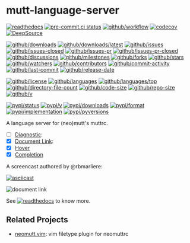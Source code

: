 # mutt-language-server

[![readthedocs](https://shields.io/readthedocs/mutt-language-server)](https://mutt-language-server.readthedocs.io)
[![pre-commit.ci status](https://results.pre-commit.ci/badge/github/neomutt/mutt-language-server/main.svg)](https://results.pre-commit.ci/latest/github/neomutt/mutt-language-server/main)
[![github/workflow](https://github.com/neomutt/mutt-language-server/actions/workflows/main.yml/badge.svg)](https://github.com/neomutt/mutt-language-server/actions)
[![codecov](https://codecov.io/gh/neomutt/mutt-language-server/branch/main/graph/badge.svg)](https://codecov.io/gh/neomutt/mutt-language-server)
[![DeepSource](https://deepsource.io/gh/neomutt/mutt-language-server.svg/?show_trend=true)](https://deepsource.io/gh/neomutt/mutt-language-server)

[![github/downloads](https://shields.io/github/downloads/neomutt/mutt-language-server/total)](https://github.com/neomutt/mutt-language-server/releases)
[![github/downloads/latest](https://shields.io/github/downloads/neomutt/mutt-language-server/latest/total)](https://github.com/neomutt/mutt-language-server/releases/latest)
[![github/issues](https://shields.io/github/issues/neomutt/mutt-language-server)](https://github.com/neomutt/mutt-language-server/issues)
[![github/issues-closed](https://shields.io/github/issues-closed/neomutt/mutt-language-server)](https://github.com/neomutt/mutt-language-server/issues?q=is%3Aissue+is%3Aclosed)
[![github/issues-pr](https://shields.io/github/issues-pr/neomutt/mutt-language-server)](https://github.com/neomutt/mutt-language-server/pulls)
[![github/issues-pr-closed](https://shields.io/github/issues-pr-closed/neomutt/mutt-language-server)](https://github.com/neomutt/mutt-language-server/pulls?q=is%3Apr+is%3Aclosed)
[![github/discussions](https://shields.io/github/discussions/neomutt/mutt-language-server)](https://github.com/neomutt/mutt-language-server/discussions)
[![github/milestones](https://shields.io/github/milestones/all/neomutt/mutt-language-server)](https://github.com/neomutt/mutt-language-server/milestones)
[![github/forks](https://shields.io/github/forks/neomutt/mutt-language-server)](https://github.com/neomutt/mutt-language-server/network/members)
[![github/stars](https://shields.io/github/stars/neomutt/mutt-language-server)](https://github.com/neomutt/mutt-language-server/stargazers)
[![github/watchers](https://shields.io/github/watchers/neomutt/mutt-language-server)](https://github.com/neomutt/mutt-language-server/watchers)
[![github/contributors](https://shields.io/github/contributors/neomutt/mutt-language-server)](https://github.com/neomutt/mutt-language-server/graphs/contributors)
[![github/commit-activity](https://shields.io/github/commit-activity/w/neomutt/mutt-language-server)](https://github.com/neomutt/mutt-language-server/graphs/commit-activity)
[![github/last-commit](https://shields.io/github/last-commit/neomutt/mutt-language-server)](https://github.com/neomutt/mutt-language-server/commits)
[![github/release-date](https://shields.io/github/release-date/neomutt/mutt-language-server)](https://github.com/neomutt/mutt-language-server/releases/latest)

[![github/license](https://shields.io/github/license/neomutt/mutt-language-server)](https://github.com/neomutt/mutt-language-server/blob/main/LICENSE)
[![github/languages](https://shields.io/github/languages/count/neomutt/mutt-language-server)](https://github.com/neomutt/mutt-language-server)
[![github/languages/top](https://shields.io/github/languages/top/neomutt/mutt-language-server)](https://github.com/neomutt/mutt-language-server)
[![github/directory-file-count](https://shields.io/github/directory-file-count/neomutt/mutt-language-server)](https://github.com/neomutt/mutt-language-server)
[![github/code-size](https://shields.io/github/languages/code-size/neomutt/mutt-language-server)](https://github.com/neomutt/mutt-language-server)
[![github/repo-size](https://shields.io/github/repo-size/neomutt/mutt-language-server)](https://github.com/neomutt/mutt-language-server)
[![github/v](https://shields.io/github/v/release/neomutt/mutt-language-server)](https://github.com/neomutt/mutt-language-server)

[![pypi/status](https://shields.io/pypi/status/mutt-language-server)](https://pypi.org/project/mutt-language-server/#description)
[![pypi/v](https://shields.io/pypi/v/mutt-language-server)](https://pypi.org/project/mutt-language-server/#history)
[![pypi/downloads](https://shields.io/pypi/dd/mutt-language-server)](https://pypi.org/project/mutt-language-server/#files)
[![pypi/format](https://shields.io/pypi/format/mutt-language-server)](https://pypi.org/project/mutt-language-server/#files)
[![pypi/implementation](https://shields.io/pypi/implementation/mutt-language-server)](https://pypi.org/project/mutt-language-server/#files)
[![pypi/pyversions](https://shields.io/pypi/pyversions/mutt-language-server)](https://pypi.org/project/mutt-language-server/#files)

A language server for (neo)mutt's muttrc.

- [ ] [Diagnostic](https://microsoft.github.io/language-server-protocol/specifications/specification-current#diagnostic):
- [x] [Document Link](https://microsoft.github.io/language-server-protocol/specifications/specification-current#textDocument_documentLink):
- [x] [Hover](https://microsoft.github.io/language-server-protocol/specifications/specification-current#textDocument_hover)
- [x] [Completion](https://microsoft.github.io/language-server-protocol/specifications/specification-current#textDocument_completion)

A screencast authored by @rbmarliere:

[![asciicast](https://camo.githubusercontent.com/aa2be3ad710e855b3e6b7cd55f5261ac7582f1e69c8947f4619ba4c96f8cc506/68747470733a2f2f61736369696e656d612e6f72672f612f3631303634352e737667)](https://asciinema.org/a/610645)

![document link](https://github.com/neomutt/mutt-language-server/assets/32936898/7db39120-401e-4be7-82c4-827609ab7f26)

See
[![readthedocs](https://shields.io/readthedocs/mutt-language-server)](https://mutt-language-server.readthedocs.io)
to know more.

## Related Projects

- [neomutt.vim](https://github.com/neomutt/neomutt.vim): vim filetype plugin
  for neomuttrc
